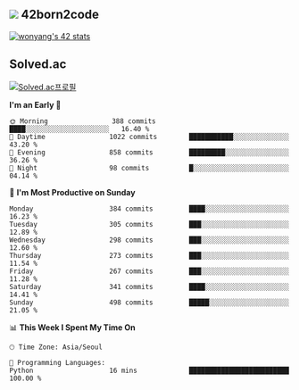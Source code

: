 
## <img src="https://img.shields.io/badge/-000000?style=flat&logo=42&logoColor=white"> 42born2code
[![wonyang's 42 stats](https://badge42.vercel.app/api/v2/cl5nhe5b6007809kydha7ht42/stats?cursusId=21&coalitionId=88)](https://profile.intra.42.fr/users/wonyang)

## Solved.ac
[![Solved.ac프로필](http://mazassumnida.wtf/api/v2/generate_badge?boj=bennyws)](https://solved.ac/bennyws)

<!--START_SECTION:waka-->
**I'm an Early 🐤** 

```text
🌞 Morning                388 commits         ████░░░░░░░░░░░░░░░░░░░░░   16.40 % 
🌆 Daytime                1022 commits        ███████████░░░░░░░░░░░░░░   43.20 % 
🌃 Evening                858 commits         █████████░░░░░░░░░░░░░░░░   36.26 % 
🌙 Night                  98 commits          █░░░░░░░░░░░░░░░░░░░░░░░░   04.14 % 
```
📅 **I'm Most Productive on Sunday** 

```text
Monday                   384 commits         ████░░░░░░░░░░░░░░░░░░░░░   16.23 % 
Tuesday                  305 commits         ███░░░░░░░░░░░░░░░░░░░░░░   12.89 % 
Wednesday                298 commits         ███░░░░░░░░░░░░░░░░░░░░░░   12.60 % 
Thursday                 273 commits         ███░░░░░░░░░░░░░░░░░░░░░░   11.54 % 
Friday                   267 commits         ███░░░░░░░░░░░░░░░░░░░░░░   11.28 % 
Saturday                 341 commits         ████░░░░░░░░░░░░░░░░░░░░░   14.41 % 
Sunday                   498 commits         █████░░░░░░░░░░░░░░░░░░░░   21.05 % 
```


📊 **This Week I Spent My Time On** 

```text
🕑︎ Time Zone: Asia/Seoul

💬 Programming Languages: 
Python                   16 mins             █████████████████████████   100.00 % 
```


<!--END_SECTION:waka-->
